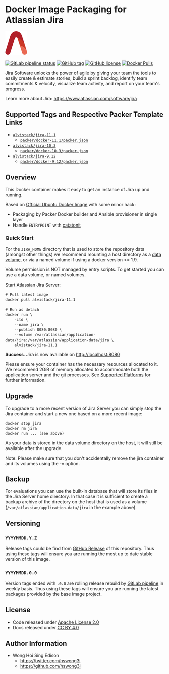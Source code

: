 # Docker Image Packaging for Atlassian Jira

<a href="https://alvistack.com" title="AlviStack" target="_blank"><img src="/alvistack.svg" height="75" alt="AlviStack"></a>

[![GitLab pipeline
status](https://img.shields.io/gitlab/pipeline/alvistack/docker-jira/master)](https://gitlab.com/alvistack/docker-jira/-/pipelines)
[![GitHub
tag](https://img.shields.io/github/tag/alvistack/docker-jira.svg)](https://github.com/alvistack/docker-jira/tags)
[![GitHub
license](https://img.shields.io/github/license/alvistack/docker-jira.svg)](https://github.com/alvistack/docker-jira/blob/master/LICENSE)
[![Docker
Pulls](https://img.shields.io/docker/pulls/alvistack/jira-11.1.svg)](https://hub.docker.com/r/alvistack/jira-11.1)

Jira Software unlocks the power of agile by giving your team the tools
to easily create & estimate stories, build a sprint backlog, identify
team commitments & velocity, visualize team activity, and report on your
team's progress.

Learn more about Jira: <https://www.atlassian.com/software/jira>

## Supported Tags and Respective Packer Template Links

- [`alvistack/jira-11.1`](https://hub.docker.com/r/alvistack/jira-11.1)
  - [`packer/docker-11.1/packer.json`](https://github.com/alvistack/docker-jira/blob/master/packer/docker-11.1/packer.json)
- [`alvistack/jira-10.3`](https://hub.docker.com/r/alvistack/jira-10.3)
  - [`packer/docker-10.3/packer.json`](https://github.com/alvistack/docker-jira/blob/master/packer/docker-10.3/packer.json)
- [`alvistack/jira-9.12`](https://hub.docker.com/r/alvistack/jira-9.12)
  - [`packer/docker-9.12/packer.json`](https://github.com/alvistack/docker-jira/blob/master/packer/docker-9.12/packer.json)

## Overview

This Docker container makes it easy to get an instance of Jira up and
running.

Based on [Official Ubuntu Docker
Image](https://hub.docker.com/_/ubuntu/) with some minor hack:

- Packaging by Packer Docker builder and Ansible provisioner in single
  layer
- Handle `ENTRYPOINT` with
  [catatonit](https://github.com/openSUSE/catatonit)

### Quick Start

For the `JIRA_HOME` directory that is used to store the repository data
(amongst other things) we recommend mounting a host directory as a [data
volume](https://docs.docker.com/engine/tutorials/dockervolumes/#/data-volumes),
or via a named volume if using a docker version \>= 1.9.

Volume permission is NOT managed by entry scripts. To get started you
can use a data volume, or named volumes.

Start Atlassian Jira Server:

    # Pull latest image
    docker pull alvistack/jira-11.1

    # Run as detach
    docker run \
        -itd \
        --name jira \
        --publish 8080:8080 \
        --volume /var/atlassian/application-data/jira:/var/atlassian/application-data/jira \
        alvistack/jira-11.1

**Success**. Jira is now available on <http://localhost:8080>

Please ensure your container has the necessary resources allocated to
it. We recommend 2GiB of memory allocated to accommodate both the
application server and the git processes. See [Supported
Platforms](https://confluence.atlassian.com/display/JIRA/Supported+Platforms)
for further information.

## Upgrade

To upgrade to a more recent version of Jira Server you can simply stop
the Jira container and start a new one based on a more recent image:

    docker stop jira
    docker rm jira
    docker run ... (see above)

As your data is stored in the data volume directory on the host, it will
still be available after the upgrade.

Note: Please make sure that you don't accidentally remove the jira
container and its volumes using the -v option.

## Backup

For evaluations you can use the built-in database that will store its
files in the Jira Server home directory. In that case it is sufficient
to create a backup archive of the directory on the host that is used as
a volume (`/var/atlassian/application-data/jira` in the example above).

## Versioning

### `YYYYMMDD.Y.Z`

Release tags could be find from [GitHub
Release](https://github.com/alvistack/docker-jira/tags) of this
repository. Thus using these tags will ensure you are running the most
up to date stable version of this image.

### `YYYYMMDD.0.0`

Version tags ended with `.0.0` are rolling release rebuild by [GitLab
pipeline](https://gitlab.com/alvistack/docker-jira/-/pipelines) in
weekly basis. Thus using these tags will ensure you are running the
latest packages provided by the base image project.

## License

- Code released under [Apache License 2.0](LICENSE)
- Docs released under [CC BY
  4.0](http://creativecommons.org/licenses/by/4.0/)

## Author Information

- Wong Hoi Sing Edison
  - <https://twitter.com/hswong3i>
  - <https://github.com/hswong3i>
